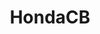 ---
title: HondaCB
crosslinks:
- CafeRacers
- motorcycles
- Fixxit
- MotorcycleLogistics
- choppers
- Suomi
- nashville
- gatekeeping
- twostroke
---